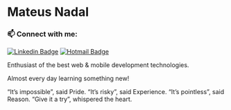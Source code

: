 # Mateus Nadal

### 📫 Connect with me:

[![Linkedin Badge](	https://img.shields.io/badge/nadalmateus-0077B5?style=for-the-badge&logo=linkedin&logoColor=white&link=https://www.linkedin.com/in/nadalmateus/)](https://www.linkedin.com/in/nadalmateus/) 
[![Hotmail Badge](https://img.shields.io/badge/nadalmateus@outlook.com-0078D4?style=for-the-badge&logo=microsoft-outlook&logoColor=white&link=mailto:nadalmateus@outlook.com)](mailto:nadalmateus@outlook.com)

Enthusiast of the best web & mobile development technologies.

Almost every day learning something new!

“It’s impossible”, said Pride. “It’s risky”, said Experience. “It’s pointless”, said Reason. “Give it a try”, whispered the heart.

